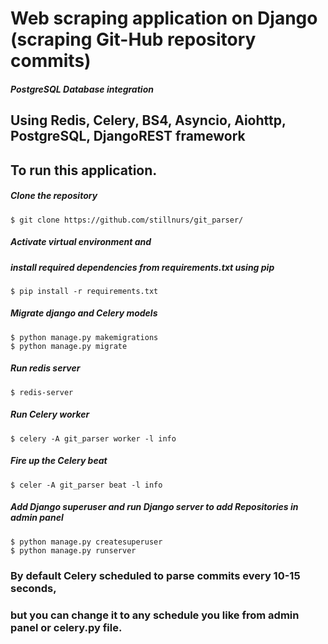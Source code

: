 # Web scraping application on Django (scraping Git-Hub repository commits)
##### PostgreSQL Database integration
## Using Redis, Celery, BS4, Asyncio, Aiohttp, PostgreSQL, DjangoREST framework

## To run this application.
##### Clone the repository
```
$ git clone https://github.com/stillnurs/git_parser/
```

##### Activate virtual environment and
##### install required dependencies from requirements.txt using pip

```
$ pip install -r requirements.txt
```

##### Migrate django and Celery models
```
$ python manage.py makemigrations
$ python manage.py migrate
```

##### Run redis server 
```
$ redis-server
```

##### Run Celery worker
```
$ celery -A git_parser worker -l info
```

##### Fire up the Celery beat
```
$ celer -A git_parser beat -l info
```

##### Add Django superuser and run Django server to add Repositories in admin panel
```
$ python manage.py createsuperuser
$ python manage.py runserver
```

### By default Celery scheduled to parse commits every 10-15 seconds,
### but you can change it to any schedule you like from admin panel or celery.py file.
